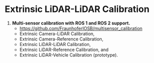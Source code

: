 # Extrinsic LiDAR-LiDAR Calibration

1. **Multi-sensor calibration with ROS 1 and ROS 2 support.**
   * https://github.com/FraunhoferIOSB/multisensor_calibration
   * Extrinsic Camera-LiDAR Calibration,
   * Extrinsic Camera-Reference Calibration,
   * Extrinsic LiDAR-LiDAR Calibration,
   * Extrinsic LiDAR-Reference Calibration, and
   * Extrinsic LiDAR-Vehicle Calibration (prototype).
